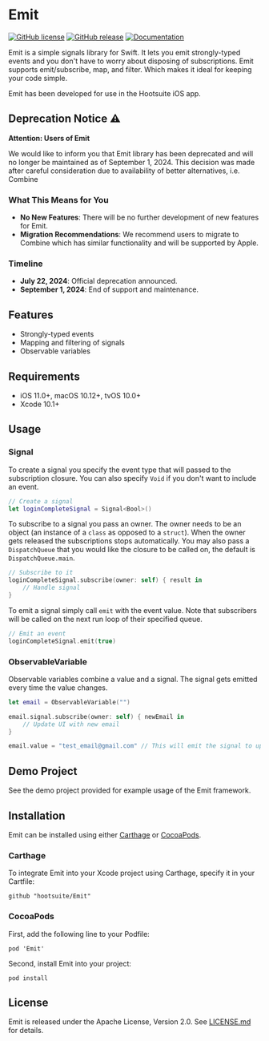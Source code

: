 
# Emit

[![GitHub license](https://img.shields.io/badge/license-Apache%202-lightgrey.svg)](https://raw.githubusercontent.com/Carthage/Carthage/master/LICENSE.md)
[![GitHub release](https://img.shields.io/github/release/carthage/carthage.svg)](https://github.com/Carthage/Carthage/releases)
[![Documentation](https://img.shields.io/badge/Documentation-GitHub%20Pages-green.svg)](https://hootsuite.github.io/emit/)


Emit is a simple signals library for Swift. It lets you emit strongly-typed events and you don't have to worry about disposing of subscriptions. Emit supports emit/subscribe, map, and filter. Which makes it ideal for keeping your code simple.

Emit has been developed for use in the Hootsuite iOS app.

## Deprecation Notice ⚠️

**Attention: Users of Emit**

We would like to inform you that Emit library has been deprecated and will no longer be maintained as of September 1, 2024. This decision was made after careful consideration due to availability of better alternatives, i.e. Combine

### What This Means for You

- **No New Features**: There will be no further development of new features for Emit.
- **Migration Recommendations**: We recommend users to migrate to Combine which has similar functionality and will be supported by Apple.

### Timeline

- **July 22, 2024**: Official deprecation announced.
- **September 1, 2024**: End of support and maintenance.

## Features

- Strongly-typed events
- Mapping and filtering of signals
- Observable variables

## Requirements

- iOS 11.0+, macOS 10.12+, tvOS 10.0+
- Xcode 10.1+

## Usage

### Signal

To create a signal you specify the event type that will passed to the subscription closure. You can also specify `Void` if you don't want to include an event.

```swift
// Create a signal
let loginCompleteSignal = Signal<Bool>()
```

To subscribe to a signal you pass an owner. The owner needs to be an object (an instance of a `class` as opposed to a `struct`). When the owner gets released the subscriptions stops automatically. You may also pass a `DispatchQueue` that you would like the closure to be called on, the default is `DispatchQueue.main`.

```swift
// Subscribe to it
loginCompleteSignal.subscribe(owner: self) { result in
    // Handle signal
}
```

To emit a signal simply call `emit` with the event value. Note that subscribers will be called on the next run loop of their specified queue.

```swift
// Emit an event
loginCompleteSignal.emit(true)
```

### ObservableVariable

Observable variables combine a value and a signal. The signal gets emitted every time the value changes.

```swift
let email = ObservableVariable("")

email.signal.subscribe(owner: self) { newEmail in
    // Update UI with new email
}

email.value = "test_email@gmail.com" // This will emit the signal to update the UI
```

## Demo Project

See the demo project provided for example usage of the Emit framework.

## Installation

Emit can be installed using either [Carthage](https://github.com/Carthage/Carthage) or [CocoaPods](https://cocoapods.org/).

### Carthage

To integrate Emit into your Xcode project using Carthage, specify it in your Cartfile:

```
github "hootsuite/Emit"
```

### CocoaPods

First, add the following line to your Podfile:

```
pod 'Emit'
```

Second, install Emit into your project:

```
pod install
```

## License

Emit is released under the Apache License, Version 2.0. See [LICENSE.md](LICENSE.md) for details.
